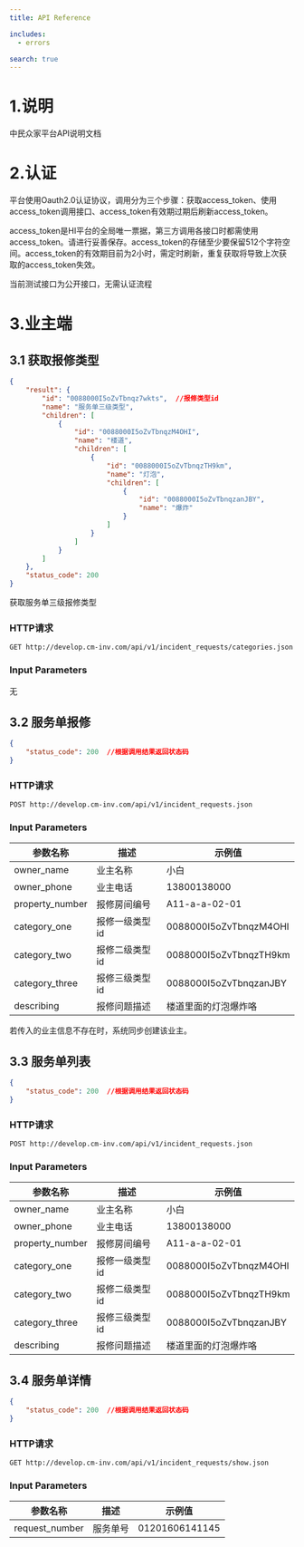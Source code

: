 ```yaml
---
title: API Reference

includes:
  - errors

search: true
---
```


# 1.说明

中民众家平台API说明文档

# 2.认证

平台使用Oauth2.0认证协议，调用分为三个步骤：获取access_token、使用access_token调用接口、access_token有效期过期后刷新access_token。

access_token是HI平台的全局唯一票据，第三方调用各接口时都需使用access_token。请进行妥善保存。access_token的存储至少要保留512个字符空间。access_token的有效期目前为2小时，需定时刷新，重复获取将导致上次获取的access_token失效。

<aside class="warning">当前测试接口为公开接口，无需认证流程</aside>

# 3.业主端

## 3.1 获取报修类型

```json
{
    "result": {
        "id": "0088000I5oZvTbnqz7wkts",  //报修类型id
        "name": "服务单三级类型",
        "children": [
            {
                "id": "0088000I5oZvTbnqzM4OHI",
                "name": "楼道",
                "children": [
                    {
                        "id": "0088000I5oZvTbnqzTH9km",
                        "name": "灯泡",
                        "children": [
                            {
                                "id": "0088000I5oZvTbnqzanJBY",
                                "name": "爆炸"
                            }
                        ]
                    }
                ]
            }
        ]
    },
    "status_code": 200
}
```

获取服务单三级报修类型

### HTTP请求

`GET http://develop.cm-inv.com/api/v1/incident_requests/categories.json`

### Input Parameters

无

## 3.2 服务单报修

```json
{
    "status_code": 200  //根据调用结果返回状态码
}
```

### HTTP请求

`POST http://develop.cm-inv.com/api/v1/incident_requests.json`

### Input Parameters

参数名称 |  描述  | 示例值
--------- | ----------- | -----------
owner_name | 业主名称| 小白
owner_phone |业主电话| 13800138000
property_number | 报修房间编号| A11-a-a-02-01
category_one | 报修一级类型id| 0088000I5oZvTbnqzM4OHI
category_two | 报修二级类型id| 0088000I5oZvTbnqzTH9km
category_three | 报修三级类型id| 0088000I5oZvTbnqzanJBY
describing | 报修问题描述| 楼道里面的灯泡爆炸咯

<aside class="notice">
若传入的业主信息不存在时，系统同步创建该业主。
</aside>


## 3.3 服务单列表

```json
{
    "status_code": 200  //根据调用结果返回状态码
}
```

### HTTP请求

`POST http://develop.cm-inv.com/api/v1/incident_requests.json`

### Input Parameters

参数名称 |  描述  | 示例值
--------- | ----------- | -----------
owner_name | 业主名称| 小白
owner_phone |业主电话| 13800138000
property_number | 报修房间编号| A11-a-a-02-01
category_one | 报修一级类型id| 0088000I5oZvTbnqzM4OHI
category_two | 报修二级类型id| 0088000I5oZvTbnqzTH9km
category_three | 报修三级类型id| 0088000I5oZvTbnqzanJBY
describing | 报修问题描述| 楼道里面的灯泡爆炸咯


## 3.4 服务单详情

```json
{
    "status_code": 200  //根据调用结果返回状态码
}
```

### HTTP请求

`GET http://develop.cm-inv.com/api/v1/incident_requests/show.json`

### Input Parameters

参数名称 |  描述  | 示例值
--------- | ----------- | -----------
request_number | 服务单号| 01201606141145





